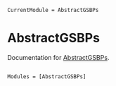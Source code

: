 ```@meta
CurrentModule = AbstractGSBPs
```

# AbstractGSBPs

Documentation for [AbstractGSBPs](https://github.com/igutierrezm/AbstractGSBPs.jl).

```@index
```

```@autodocs
Modules = [AbstractGSBPs]
```
